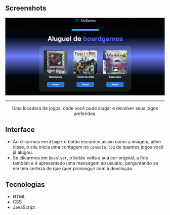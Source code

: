 ## Screenshots
![Screenshot da tela inicial](screenshot.png) 

<hr>
<p align="center"> Uma locadora de jogos, onde você pode alugar e devolver seus jogos preferidos.</p>

## Interface
* Ao clicarmos em `Alugar` o botão escurece assim como a imagem, além disso, o site inicia uma contagem no `console.log` de quantos jogos você já alugou.
* Se clicarmos em `Devolver`, o botão volta a sua cor original, a foto também e é apresentado uma mensagem ao usuário, perguntando se ele tem certeza de que quer prosseguir com a devolução.


## Tecnologias
* HTML
* CSS
* JavaScript
